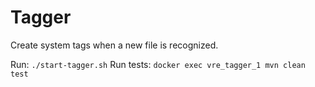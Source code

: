Tagger
===

Create system tags when a new file is recognized.

Run: `./start-tagger.sh`
Run tests: `docker exec vre_tagger_1 mvn clean test`